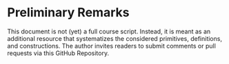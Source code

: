 # Preliminary Remarks
This document is not (yet) a full course script.
Instead, it is meant as an additional resource that systematizes the considered primitives, definitions, and constructions.
The author invites readers to submit comments or pull requests via this GitHub Repository.
